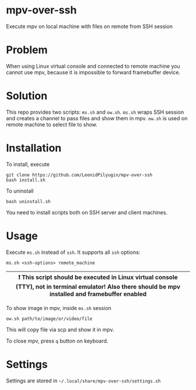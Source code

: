 # mpv-over-ssh
Execute mpv on local machine with files on remote from SSH session

# Problem
When using Linux virtual console and connected to remote machine you cannot use mpv, because it is impossible to forward framebuffer device.

# Solution
This repo provides two scripts: `ms.sh` and `ow.sh`. `ms.sh` wraps SSH session and creates a channel to pass files and show them in mpv. `ow.sh` is used on remote machine to select file to show.

# Installation
To install, execute
```
git clone https://github.com/LeonidPilyugin/mpv-over-ssh
bash install.sh
```

To uninstall
```
bash uninstall.sh
```

You need to install scripts both on SSH server and client machines.

# Usage
Execute `ms.sh` instead of `ssh`. It supports all `ssh` options:
```
ms.sh <ssh-options> remote_machine
```
| :exclamation: This script should be executed in Linux virtual console (TTY), not in terminal emulator! Also there should be mpv installed and framebuffer enabled |
|-----------------------------------------|

To show image in mpv, inside `ms.sh` session
```
ow.sh path/to/image/or/video/file
```
This will copy file via scp and show it in mpv.

To close mpv, press `q` button on keyboard.

# Settings
Settings are stored in `~/.local/share/mpv-over-ssh/settings.sh`
